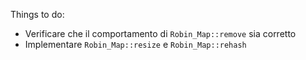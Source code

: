 Things to do:
- Verificare che il comportamento di `Robin_Map::remove` sia corretto
- Implementare `Robin_Map::resize` e `Robin_Map::rehash`
